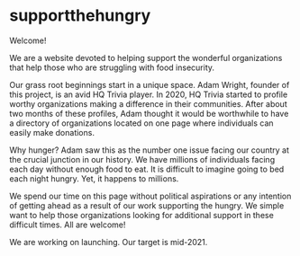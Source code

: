 # supportthehungry
Welcome!

We are a website devoted to helping support the wonderful organizations that help those who are struggling with food insecurity.

Our grass root beginnings start in a unique space. Adam Wright, founder of this project, is an avid HQ Trivia player. In 2020, HQ Trivia started to profile worthy organizations making a difference in their communities. After about two months of these profiles, Adam thought it would be worthwhile to have a directory of organizations located on one page where individuals can easily make donations.

Why hunger? Adam saw this as the number one issue facing our country at the crucial junction in our history. We have millions of individuals facing each day without enough food to eat. It is difficult to imagine going to bed each night hungry. Yet, it happens to millions.

We spend our time on this page without political aspirations or any intention of getting ahead as a result of our work supporting the hungry. We simple want to help those organizations looking for additional support in these difficult times. All are welcome!

We are working on launching. Our target is mid-2021.
